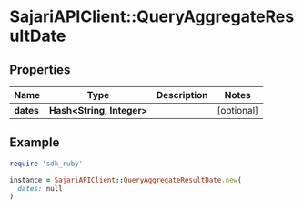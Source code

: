 # SajariAPIClient::QueryAggregateResultDate

## Properties

| Name | Type | Description | Notes |
| ---- | ---- | ----------- | ----- |
| **dates** | **Hash&lt;String, Integer&gt;** |  | [optional] |

## Example

```ruby
require 'sdk_ruby'

instance = SajariAPIClient::QueryAggregateResultDate.new(
  dates: null
)
```

